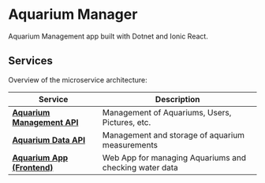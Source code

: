 # Aquarium Manager

Aquarium Management app built with Dotnet and Ionic React.

## Services

Overview of the microservice architecture:


| Service                                  | Description                                            |
| ---------------------------------------- | ------------------------------------------------------ |
| [**Aquarium Management API**](Aquarium/) | Management of Aquariums, Users, Pictures, etc.         |
| [**Aquarium Data API**](Data/)           | Management and storage of aquarium measurements        |
| [**Aquarium App (Frontend)**](App/)      | Web App for managing Aquariums and checking water data |
